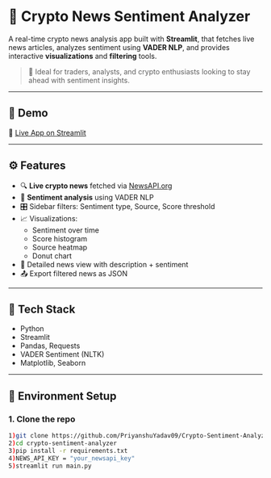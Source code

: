# 🧠 Crypto News Sentiment Analyzer

A real-time crypto news analysis app built with **Streamlit**, that fetches live news articles, analyzes sentiment using **VADER NLP**, and provides interactive **visualizations** and **filtering** tools.

> 💼 Ideal for traders, analysts, and crypto enthusiasts looking to stay ahead with sentiment insights.

---

## 🚀 Demo

🔗 [Live App on Streamlit](https://crypto-sentiment-analyzer-app.streamlit.app/)

---

## ⚙️ Features

- 🔍 **Live crypto news** fetched via [NewsAPI.org](https://newsapi.org/)
- 🧠 **Sentiment analysis** using VADER NLP
- 🎛 Sidebar filters: Sentiment type, Source, Score threshold
- 📈 Visualizations:
  - Sentiment over time
  - Score histogram
  - Source heatmap
  - Donut chart
- 📰 Detailed news view with description + sentiment
- 📤 Export filtered news as JSON

---

## 🧰 Tech Stack

- Python
- Streamlit
- Pandas, Requests
- VADER Sentiment (NLTK)
- Matplotlib, Seaborn

---

## 🔐 Environment Setup

### 1. Clone the repo

```bash
1)git clone https://github.com/PriyanshuYadav09/Crypto-Sentiment-Analyzer
2)cd crypto-sentiment-analyzer
3)pip install -r requirements.txt
4)NEWS_API_KEY = "your_newsapi_key"
5)streamlit run main.py



